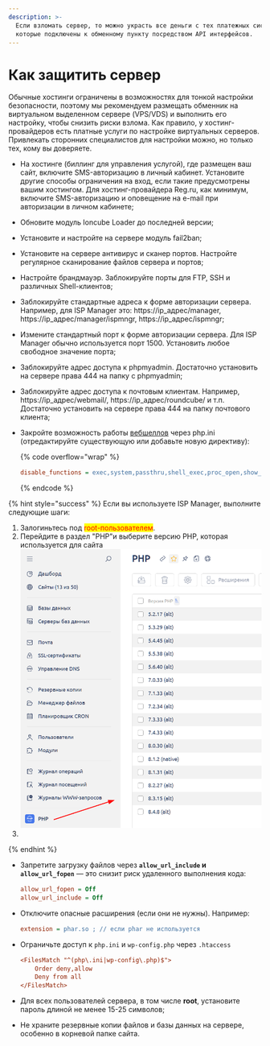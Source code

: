 ```yaml
---
description: >-
  Если взломать сервер, то можно украсть все деньги с тех платежных систем,
  которые подключены к обменному пункту посредством API интерфейсов.
---
```


# Как защитить сервер

Обычные хостинги ограничены в возможностях для тонкой настройки безопасности, поэтому мы рекомендуем размещать обменник на виртуальном выделенном сервере (VPS/VDS) и выполнить его настройку, чтобы снизить риски взлома. Как правило, у хостинг-провайдеров есть платные услуги по настройке виртуальных серверов. Привлекать сторонних специалистов для настройки можно, но только тех, кому вы доверяете.

* На хостинге (биллинг для управления услугой), где размещен ваш сайт, включите SMS-авторизацию в личный кабинет. Установите другие способы ограничения на вход, если такие предусмотрены вашим хостингом. Для хостинг-провайдера Reg.ru, как минимум, включите SMS-авторизацию и оповещение на e-mail при авторизации в личном кабинете;
* Обновите модуль Ioncube Loader до последней версии;
* Установите и настройте на сервере модуль fail2ban;
* Установите на сервере антивирус и сканер портов. Настройте регулярное сканирование файлов сервера и портов;
* Настройте брандмауэр. Заблокируйте порты для FTP, SSH и различных Shell-клиентов;
* Заблокируйте стандартные адреса к форме авторизации сервера. Например, для ISP Manager это: https://ip\_адрес/manager, https://ip\_адрес/manager/ispmngr, https://ip\_адрес/ispmngr;
* Измените стандартный порт к форме авторизации сервера. Для ISP Manager обычно используется порт 1500. Установить любое свободное значение порта;
* Заблокируйте адрес доступа к phpmyadmin. Достаточно установить на сервере права 444 на папку с phpmyadmin;
* Заблокируйте адрес доступа к почтовым клиентам. Например, https://ip\_адрес/webmail/, https://ip\_адрес/roundcube/ и т.п. Достаточно установить на сервере права 444 на папку почтового клиента;
*   Закройте возможность работы [вебшеллов](https://encyclopedia.kaspersky.ru/glossary/web-shell/) через php.ini (отредактируйте существующую или добавьте новую директиву):

    {% code overflow="wrap" %}
    ```ini
    disable_functions = exec,system,passthru,shell_exec,proc_open,show_source
    ```
    {% endcode %}

{% hint style="success" %}
Если вы используете ISP Manager, выполните следующие шаги:

1. Залогиньтесь под <mark style="color:red;">root-пользователем</mark>.
2. Перейдите в раздел "PHP"и выберите версию PHP, которая используется для сайта\
   ![](../../.gitbook/assets/image.png)
3.
{% endhint %}

*   Запретите загрузку файлов через **`allow_url_include` и `allow_url_fopen`** —  это снизит риск удаленного выполнения кода:

    ```ini
    allow_url_fopen = Off
    allow_url_include = Off
    ```
*   Отключите опасные расширения (если они не нужны). Например:

    ```ini
    extension = phar.so ; // если phar не используется
    ```
*   Ограничьте доступ к `php.ini` и `wp-config.php` через `.htaccess`

    ```ini
    <FilesMatch "^(php\.ini|wp-config\.php)$">
        Order deny,allow
        Deny from all
    </FilesMatch>
    ```
* Для всех пользователей сервера, в том числе **root**, установите пароль длиной не менее 15-25 символов;
* Не храните резервные копии файлов и базы данных на сервере, особенно в корневой папке сайта.
